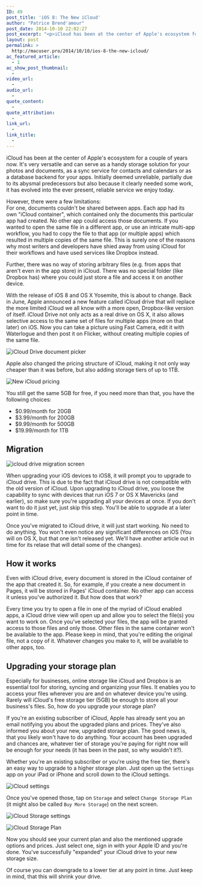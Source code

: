 ```yaml
---
ID: 49
post_title: 'iOS 8: The New iCloud'
author: "Patrice Brend'amour"
post_date: 2014-10-10 22:02:27
post_excerpt: "<p>iCloud has been at the center of Apple's ecosystem for a couple of years now. It's very versatile and can serve as a handy storage solution for your photos and documents, as a sync service for contacts and calendars or as a database backend for your apps.</p><p>With the release of iOS 8 and OS X Yosemite, this is about to change. Back in June, Apple announced a new feature called iCloud drive that will replace the more limited iCloud we all know with a more open, Dropbox-like version of itself. iCloud Drive not only acts as a real drive on OS X, it also allows selective access to the same set of files for multiple apps (more on that later) on iOS.</p>"
layout: post
permalink: >
  http://macuser.pro/2014/10/10/ios-8-the-new-icloud/
ac_featured_article:
  - 1
ac_show_post_thumbnail:
  - 
video_url:
  - 
audio_url:
  - 
quote_content:
  - 
quote_attribution:
  - 
link_url:
  - 
link_title:
  - 
---
```




iCloud has been at the center of Apple's ecosystem for a couple of years now. It's very versatile and can serve as a handy storage solution for your photos and documents, as a sync service for contacts and calendars or as a database backend for your apps. Initially deemed unreliable, partially due to its abysmal predecessors but also because it clearly needed some work, it has evolved into the ever present, reliable service we enjoy today. 

However, there were a few limitations:  
For one, documents couldn't be shared between apps. Each app had its own "iCloud container", which contained only the documents this particular app had created. No other app could access those documents. If you wanted to open the same file in a different app, or use an intricate multi-app workflow, you had to copy the file to that app (or multiple apps) which resulted in multiple copies of the same file. This is surely one of the reasons why most writers and developers have shied away from using iCloud for their workflows and have used services like Dropbox instead. 

Further, there was no way of storing arbitrary files (e.g. from apps that aren't even in the app store) in iCloud. There was no special folder (like Dropbox has) where you could just store a file and access it on another device.

With the release of iOS 8 and OS X Yosemite, this is about to change. Back in June, Apple announced a new feature called iCloud drive that will replace the more limited iCloud we all know with a more open, Dropbox-like version of itself. iCloud Drive not only acts as a real drive on OS X, it also allows selective access to the same set of files for multiple apps (more on that later) on iOS. Now you can take a picture using Fast Camera, edit it with Waterlogue and then post it on Flicker, without creating multiple copies of the same file.

![iCloud Drive document picker][iclouddoc]

Apple also changed the pricing structure of iCloud, making it not only way cheaper than it was before, but also adding storage tiers of up to 1TB.

![New iCloud pricing][icloudpricing]

You still get the same 5GB for free, if you need more than that, you have the following choices:

- $0.99/month for 20GB
- $3.99/month for 200GB
- $9.99/month for 500GB
- $19.99/month for 1TB

## Migration

![icloud drive migration screen][iCloudDriveMigration]

When upgrading your iOS devices to iOS8, it will prompt you to upgrade to iCloud drive. This is due to the fact that iCloud drive is not compatible with the old version of iCloud. Upon upgrading to iCloud drive, you loose the capability to sync with devices that run iOS 7 or OS X Mavericks (and earlier), so make sure you're upgrading all your devices at once.  If you don't want to do it just yet, just skip this step. You'll be able to upgrade at a later point in time.

Once you've migrated to iCloud drive, it will just start working. No need to do anything. You won't even notice any significant differences on iOS (You will on OS X, but that one isn't released yet. We'll have another article out in time for its relase that will detail some of the changes). 

## How it works
Even with iCloud drive, every document is stored in the iCloud container of the app that created it. So, for example, if you create a new document in Pages, it will be stored in Pages' iCloud container. No other app can access it unless you've authorized it. But how does that work? 

Every time you try to open a file in one of the myriad of iCloud enabled apps, a iCloud drive view will open up and allow you to select the file(s) you want to work on. Once you've selected your files, the app will be granted access to those files and only those. Other files in the same container won't be available to the app. Please keep in mind, that you're editing the original file, not a copy of it. Whatever changes you make to it, will be available to other apps, too.

## Upgrading your storage plan <a name="upgrade-storage"></a>

Especially for businesses, online storage like iCloud and Dropbox is an essential tool for storing, syncing and organizing your files. It enables you to access your files wherever you are and on whatever device you're using. Rarely will iCloud's free storage tier (5GB) be enough to store all your business's files. So, how do you upgrade your storage plan?

If you're an existing subscriber of iCloud, Apple has already sent you an email notifying you about the upgraded plans and prices. They've also informed you about your new, upgraded storage plan. The good news is, that you likely won't have to do anything. Your account has been upgraded and chances are, whatever tier of storage you're paying for right now will be enough for your needs (it has been in the past, so why wouldn't it?).

Whether you're an existing subscriber or you're using the free tier, there's an easy way to upgrade to a higher storage plan. Just open up the ```Settings``` app on your iPad or iPhone and scroll down to the iCloud settings. 

![iCloud settings][icloudSettings]

Once you've opened those, tap on ```Storage``` and select ```Change Storage Plan``` (it might also be called ```Buy More Storage```) on the next screen.

![iCloud Storage settings][icloudSettings2]

![iCloud Storage Plan][icloudSettings3]

 Now you should see your current plan and also the mentioned upgrade options and prices. Just select one, sign in with your Apple ID and you're done. You've successfully "expanded" your iCloud drive to your new storage size.

Of course you can downgrade to a lower tier at any point in time. Just keep in mind, that this will shrink your drive.

[iclouddoc]: /wp-content/uploads/2014/10/icloud_drive.png "iCloud Drive document picker"
[icloudpricing]: /wp-content/uploads/2014/10/img1.png "New iCloud pricing"
[icloudSettings]: /wp-content/uploads/2014/10/icloud_settings.png "iCloud setting item in Settings app"
[icloudSettings2]: /wp-content/uploads/2014/10/icloud_settings2.png "Storage option"
[icloudSettings3]: /wp-content/uploads/2014/10/icloud_settings3.png "Buy more Storage"
[iCloudDriveMigration]: /wp-content/uploads/2014/10/icloud_drive_migration.png "iCloud Drive migration"